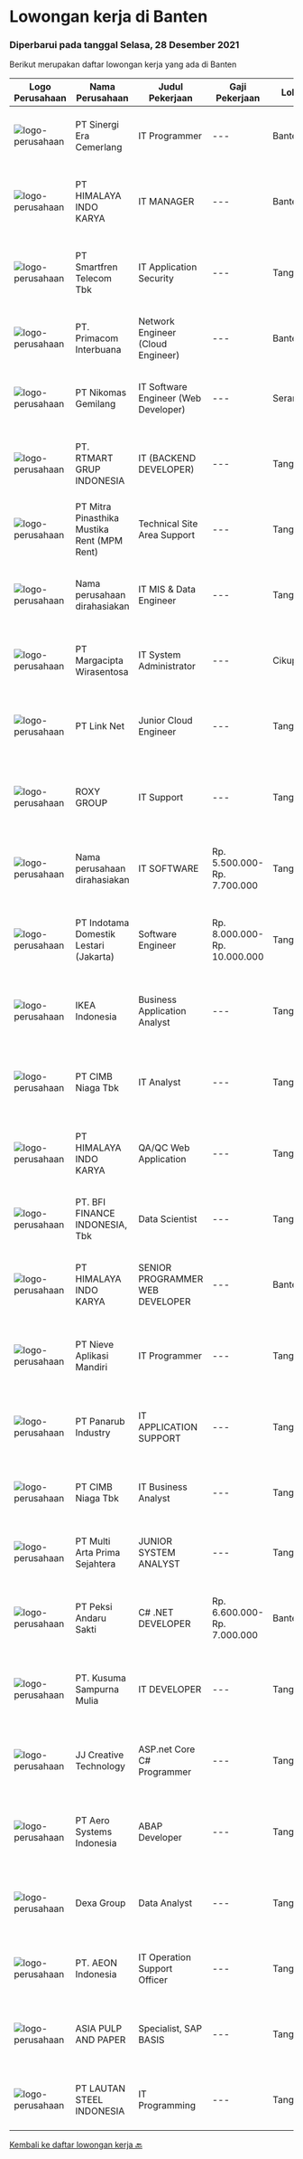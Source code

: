 
  # Lowongan kerja di Banten

  ### Diperbarui pada tanggal Selasa, 28 Desember 2021

  Berikut merupakan daftar lowongan kerja yang ada di Banten

  |Logo Perusahaan | Nama Perusahaan | Judul Pekerjaan | Gaji Pekerjaan | Lokasi | Deskripsi | Tanggal diunggah | Pranala |
  | -------------- | --------------- | --------------- | --------- | --------- | -------------- | ------- | ----------- |
  |![logo-perusahaan](https://image-service-cdn.seek.com.au/1e68be858448fdb61c994deb22253acd57892df9/ee4dce1061f3f616224767ad58cb2fc751b8d2dc)|PT Sinergi Era Cemerlang|IT Programmer|---|Banten|Job Descriptions: Strong in .Net Development. Translate user requirements into working application inside our business suite Maintain &amp; bugfix...|Senin, 27 Desember 2021|https://www.jobstreet.co.id/id/job/it-programmer-3732821?token=0~35e6b7f8-2a55-40b5-bfe4-b08dbeffb938&sectionRank=1&jobId=jobstreet-id-job-3732821|
|![logo-perusahaan](https://image-service-cdn.seek.com.au/134af455ef3a3d7b94ffdb24016fb439792a9294/ee4dce1061f3f616224767ad58cb2fc751b8d2dc)|PT HIMALAYA INDO KARYA|IT MANAGER|---|Banten|Job Description Establish a project and product management office (PMO), direct and coordinate the utilization of resources across divisions of the...|Senin, 27 Desember 2021|https://www.jobstreet.co.id/id/job/it-manager-3733277?token=0~35e6b7f8-2a55-40b5-bfe4-b08dbeffb938&sectionRank=2&jobId=jobstreet-id-job-3733277|
|![logo-perusahaan](https://image-service-cdn.seek.com.au/e33a62a047a936b13377186fb2f8be447b852b49/ee4dce1061f3f616224767ad58cb2fc751b8d2dc)|PT Smartfren Telecom Tbk|IT Application Security|---|Tangerang|Job Description: Perform application security assessment/penetration testing on new application and existing application Serve as a subject matter...|Senin, 27 Desember 2021|https://www.jobstreet.co.id/id/job/it-application-security-3732892?token=0~35e6b7f8-2a55-40b5-bfe4-b08dbeffb938&sectionRank=3&jobId=jobstreet-id-job-3732892|
|![logo-perusahaan](https://image-service-cdn.seek.com.au/0962bebcc73085628db47370145df1013da6fb63/ee4dce1061f3f616224767ad58cb2fc751b8d2dc)|PT. Primacom Interbuana|Network Engineer (Cloud Engineer)|---|Banten|Persyaratan: Usia Maksimal 30 Tahun Pendidikan S1, Teknik Elektro / Teknik Telekomunikasi / Teknik Informatika / Sistem Informasi / Teknik Komputer,...|Selasa, 28 Desember 2021|https://www.jobstreet.co.id/id/job/network-engineer-cloud-engineer-3734159?token=0~35e6b7f8-2a55-40b5-bfe4-b08dbeffb938&sectionRank=4&jobId=jobstreet-id-job-3734159|
|![logo-perusahaan](https://image-service-cdn.seek.com.au/b1312aff5418d0b13af4553f55b261fee877e27a/ee4dce1061f3f616224767ad58cb2fc751b8d2dc)|PT Nikomas Gemilang|IT Software Engineer (Web Developer)|---|Serang|Responsibility:1. Responsible for the development, testing, and maintenance of internal MES, web system.2. Collect and analyze user requirements and...|Selasa, 28 Desember 2021|https://www.jobstreet.co.id/id/job/it-software-engineer-web-developer-3734135?token=0~35e6b7f8-2a55-40b5-bfe4-b08dbeffb938&sectionRank=5&jobId=jobstreet-id-job-3734135|
|![logo-perusahaan](https://image-service-cdn.seek.com.au/b6a07d6f6922b2a5e511f5b06200b1c8ce975127/ee4dce1061f3f616224767ad58cb2fc751b8d2dc)|PT. RTMART GRUP INDONESIA|IT (BACKEND DEVELOPER)|---|Tangerang|BACKEND DEVELOPERJobdesc Proposing technical solution according to backend app requirements &amp; issues Developing, testing, and modifying backend...|Senin, 27 Desember 2021|https://www.jobstreet.co.id/id/job/it-backend-developer-3733937?token=0~35e6b7f8-2a55-40b5-bfe4-b08dbeffb938&sectionRank=6&jobId=jobstreet-id-job-3733937|
|![logo-perusahaan](https://image-service-cdn.seek.com.au/7e4f9597404d5a71dbde903a9380d6f52a00a84b/ee4dce1061f3f616224767ad58cb2fc751b8d2dc)|PT Mitra Pinasthika Mustika Rent (MPM Rent)|Technical Site Area Support|---|Tangerang|Deskripsi pekerjaan : Monitoring status harian &amp; SLA PR / PO &amp; MR untuk area site Koordinasi dengan semua departement terkait dan vendor...|Senin, 27 Desember 2021|https://www.jobstreet.co.id/id/job/technical-site-area-support-3733952?token=0~35e6b7f8-2a55-40b5-bfe4-b08dbeffb938&sectionRank=7&jobId=jobstreet-id-job-3733952|
|![logo-perusahaan](https://us.123rf.com/450wm/pavelstasevich/pavelstasevich1811/pavelstasevich181101027/112815900-stock-vector-no-image-available-icon-flat-vector.jpg?ver=6)|Nama perusahaan dirahasiakan|IT MIS & Data Engineer|---|Tangerang|Melakukan pembangunan dan pengembangan data serta melakukan pemeliharaan terhadap data yang digunakan sebagai sumber data. Memonitoring dan memastikan...|Sabtu, 25 Desember 2021|https://www.jobstreet.co.id/id/job/it-mis-data-engineer-3723545?token=0~35e6b7f8-2a55-40b5-bfe4-b08dbeffb938&sectionRank=8&jobId=jobstreet-id-job-3723545|
|![logo-perusahaan](https://image-service-cdn.seek.com.au/7070c37918a57f47df7c878fbefbf58797b5957d/ee4dce1061f3f616224767ad58cb2fc751b8d2dc)|PT Margacipta Wirasentosa|IT System Administrator|---|Cikupa|Kualifikasi : Pendidikan minimal S1 Teknologi Informasi Familiar dengan Linux &amp; Windows Server Memiliki kemampuan konfigurasi server Detail...|Jumat, 24 Desember 2021|https://www.jobstreet.co.id/id/job/it-system-administrator-3731470?token=0~35e6b7f8-2a55-40b5-bfe4-b08dbeffb938&sectionRank=9&jobId=jobstreet-id-job-3731470|
|![logo-perusahaan](https://image-service-cdn.seek.com.au/641f84b4e1f639f1547cc07f9d8016bcb6803b32/ee4dce1061f3f616224767ad58cb2fc751b8d2dc)|PT Link Net|Junior Cloud Engineer|---|Tangerang|Design, implement, and manage public Cloud Infrastructure (AWS and GCP); Provide break/fix support for the cloud environment; Develop and execute...|Senin, 27 Desember 2021|https://www.jobstreet.co.id/id/job/junior-cloud-engineer-3733583?token=0~35e6b7f8-2a55-40b5-bfe4-b08dbeffb938&sectionRank=10&jobId=jobstreet-id-job-3733583|
|![logo-perusahaan](https://image-service-cdn.seek.com.au/5e727692419c317b1fc3653c09971b362310189e/ee4dce1061f3f616224767ad58cb2fc751b8d2dc)|ROXY GROUP|IT Support|---|Tangerang|Usia Maksimal 27 tahun. Pendidikan Min - S1 Management Informatika / Teknik Informatika / Sistem Informasi. Pengalaman Mi. 2 tahun dibidang IT...|Jumat, 24 Desember 2021|https://www.jobstreet.co.id/id/job/it-support-3732339?token=0~35e6b7f8-2a55-40b5-bfe4-b08dbeffb938&sectionRank=11&jobId=jobstreet-id-job-3732339|
|![logo-perusahaan](https://us.123rf.com/450wm/pavelstasevich/pavelstasevich1811/pavelstasevich181101027/112815900-stock-vector-no-image-available-icon-flat-vector.jpg?ver=6)|Nama perusahaan dirahasiakan|IT SOFTWARE|Rp. 5.500.000-Rp. 7.700.000|Tangerang|Job desc: Able to develop new standards for developments when needed to reduce bugs and to proactively prevent bugs Creates automated scripts to test...|Sabtu, 25 Desember 2021|https://www.jobstreet.co.id/id/job/it-software-3724169?token=0~35e6b7f8-2a55-40b5-bfe4-b08dbeffb938&sectionRank=12&jobId=jobstreet-id-job-3724169|
|![logo-perusahaan](https://image-service-cdn.seek.com.au/40e1a5a1f679ad4c92da1b09519d7611cc034c5e/ee4dce1061f3f616224767ad58cb2fc751b8d2dc)|PT Indotama Domestik Lestari (Jakarta)|Software Engineer|Rp. 8.000.000-Rp. 10.000.000|Tangerang|Tugas Pokok Pekerjaan Menyusun berbagai metodologi untuk mengoptimalkan software development process agar dapat menghasilkan produk software yang...|Senin, 27 Desember 2021|https://www.jobstreet.co.id/id/job/software-engineer-3718522?token=0~35e6b7f8-2a55-40b5-bfe4-b08dbeffb938&sectionRank=13&jobId=jobstreet-id-job-3718522|
|![logo-perusahaan](https://image-service-cdn.seek.com.au/d3c09a4e814c3782a945d151d295d63c20cd5376/ee4dce1061f3f616224767ad58cb2fc751b8d2dc)|IKEA Indonesia|Business Application Analyst|---|Tangerang|Our future is new and improved version of our past.What you’ll be doing day to day: Responsibly provide expert solution knowledge with the Navision...|Senin, 27 Desember 2021|https://www.jobstreet.co.id/id/job/business-application-analyst-3733350?token=0~35e6b7f8-2a55-40b5-bfe4-b08dbeffb938&sectionRank=14&jobId=jobstreet-id-job-3733350|
|![logo-perusahaan](https://image-service-cdn.seek.com.au/2c6f6f12cb15b08239744ca7630b97fee07e84ce/ee4dce1061f3f616224767ad58cb2fc751b8d2dc)|PT CIMB Niaga Tbk|IT Analyst|---|Tangerang|As an Application Developer for Digital Workflow (DEWI) applications using the K2 Platform Qualifications Technical competencies: Must have knowledge...|Minggu, 26 Desember 2021|https://www.jobstreet.co.id/id/job/it-analyst-3732623?token=0~35e6b7f8-2a55-40b5-bfe4-b08dbeffb938&sectionRank=15&jobId=jobstreet-id-job-3732623|
|![logo-perusahaan](https://image-service-cdn.seek.com.au/134af455ef3a3d7b94ffdb24016fb439792a9294/ee4dce1061f3f616224767ad58cb2fc751b8d2dc)|PT HIMALAYA INDO KARYA|QA/QC Web Application|---|Tangerang|Requirements: Bachelor's Degree in Software Engineering, Computer Science, Information Technology, Information Systems, or similar. 1-2 years minimum...|Senin, 27 Desember 2021|https://www.jobstreet.co.id/id/job/qa-qc-web-application-3733007?token=0~35e6b7f8-2a55-40b5-bfe4-b08dbeffb938&sectionRank=16&jobId=jobstreet-id-job-3733007|
|![logo-perusahaan](https://image-service-cdn.seek.com.au/a6cf0c9900691813db703a94c273f5c310cd3774/ee4dce1061f3f616224767ad58cb2fc751b8d2dc)|PT. BFI FINANCE INDONESIA, Tbk|Data Scientist|---|Tangerang|Summary Role  Applies expertise in machine learning, data mining, and information retrieval to design, prototype, and build next-gen advanced...|Senin, 27 Desember 2021|https://www.jobstreet.co.id/id/job/data-scientist-3733395?token=0~35e6b7f8-2a55-40b5-bfe4-b08dbeffb938&sectionRank=17&jobId=jobstreet-id-job-3733395|
|![logo-perusahaan](https://image-service-cdn.seek.com.au/134af455ef3a3d7b94ffdb24016fb439792a9294/ee4dce1061f3f616224767ad58cb2fc751b8d2dc)|PT HIMALAYA INDO KARYA|SENIOR PROGRAMMER WEB DEVELOPER|---|Banten|Job Descriptions : Develop Web Applications Back-end web development with PHP (Laravel Framework), API’s, and Web Services Front-end web development...|Senin, 27 Desember 2021|https://www.jobstreet.co.id/id/job/senior-programmer-web-developer-3733033?token=0~35e6b7f8-2a55-40b5-bfe4-b08dbeffb938&sectionRank=18&jobId=jobstreet-id-job-3733033|
|![logo-perusahaan](https://image-service-cdn.seek.com.au/26ef3ac55402508b89cd3343488e5fa9b248792e/ee4dce1061f3f616224767ad58cb2fc751b8d2dc)|PT Nieve Aplikasi Mandiri|IT Programmer|---|Tangerang|General Programming Skills, Analyzing Information, and Problem Solving. Software Algorithm Design, Software Performance Tuning, Attention to Detail,...|Sabtu, 25 Desember 2021|https://www.jobstreet.co.id/id/job/it-programmer-3717649?token=0~35e6b7f8-2a55-40b5-bfe4-b08dbeffb938&sectionRank=19&jobId=jobstreet-id-job-3717649|
|![logo-perusahaan](https://image-service-cdn.seek.com.au/6805deeddbe6260fe460026881f68b6f783992c0/ee4dce1061f3f616224767ad58cb2fc751b8d2dc)|PT Panarub Industry|IT APPLICATION SUPPORT|---|Tangerang|Deskripsi Pekerjaan: Develop aplikasi inhouse (interface, form, reporting , etc) Melakukan uji coba (testing) aplikasi danmelakukan maintenance serta...|Kamis, 23 Desember 2021|https://www.jobstreet.co.id/id/job/it-application-support-3730942?token=0~35e6b7f8-2a55-40b5-bfe4-b08dbeffb938&sectionRank=20&jobId=jobstreet-id-job-3730942|
|![logo-perusahaan](https://image-service-cdn.seek.com.au/2c6f6f12cb15b08239744ca7630b97fee07e84ce/ee4dce1061f3f616224767ad58cb2fc751b8d2dc)|PT CIMB Niaga Tbk|IT Business Analyst|---|Tangerang|Analyzing &amp; aligning Custodian business requirement with IT system/applications Building strong communication with Business Unit to optimize...|Jumat, 24 Desember 2021|https://www.jobstreet.co.id/id/job/it-business-analyst-3732398?token=0~35e6b7f8-2a55-40b5-bfe4-b08dbeffb938&sectionRank=21&jobId=jobstreet-id-job-3732398|
|![logo-perusahaan](https://image-service-cdn.seek.com.au/b44c3829bae9a530d5067d865bd6abd746c44067/ee4dce1061f3f616224767ad58cb2fc751b8d2dc)|PT Multi Arta Prima Sejahtera|JUNIOR SYSTEM ANALYST|---|Tangerang|Persyaratan Umum- S1 Jurusan Teknik Informatika, Sistem Informatika, atau yang sejenis.- IPK &gt;= 3.00 - Pengalaman minimal 1 Tahun- Mampu...|Jumat, 24 Desember 2021|https://www.jobstreet.co.id/id/job/junior-system-analyst-3731590?token=0~35e6b7f8-2a55-40b5-bfe4-b08dbeffb938&sectionRank=22&jobId=jobstreet-id-job-3731590|
|![logo-perusahaan](https://image-service-cdn.seek.com.au/b1b9dc56cca4b138ed6392e15f014974b4fb7671/ee4dce1061f3f616224767ad58cb2fc751b8d2dc)|PT Peksi Andaru Sakti|C# .NET DEVELOPER|Rp. 6.600.000-Rp. 7.000.000|Banten|Kualifikasi : Pendidikan : Diploma, Gelar Sarjana di Teknik (Komputer/Telekomunikasi), Ilmu Komputer/Teknologi Informasi, Seni/Desain/Multimedia...|Senin, 27 Desember 2021|https://www.jobstreet.co.id/id/job/c-net-developer-3725879?token=0~35e6b7f8-2a55-40b5-bfe4-b08dbeffb938&sectionRank=23&jobId=jobstreet-id-job-3725879|
|![logo-perusahaan](https://image-service-cdn.seek.com.au/045fcb8e11e0ab78ef87a22041b17033f8032dde/ee4dce1061f3f616224767ad58cb2fc751b8d2dc)|PT. Kusuma Sampurna Mulia|IT DEVELOPER|---|Tangerang|Tanggung Jawab Utama : Mengelola dan menangani pengembangan website/mobile apps, dan update teknologi terbaru. Membuat kerangka kerja/framework dan...|Jumat, 24 Desember 2021|https://www.jobstreet.co.id/id/job/it-developer-3731619?token=0~35e6b7f8-2a55-40b5-bfe4-b08dbeffb938&sectionRank=24&jobId=jobstreet-id-job-3731619|
|![logo-perusahaan](https://image-service-cdn.seek.com.au/c268df7940117025a87484bdc085ef5e08913a49/ee4dce1061f3f616224767ad58cb2fc751b8d2dc)|JJ Creative Technology|ASP.net Core C# Programmer|---|Tangerang|Persyaratan: Familliar dengan ASP.Net Core dan C#. Familiar menggunakan MSSQL. Javascript, React JS, node JS, Socket.IO / Websocket adalah nilai...|Minggu, 26 Desember 2021|https://www.jobstreet.co.id/id/job/asp-net-core-c-programmer-3724033?token=0~35e6b7f8-2a55-40b5-bfe4-b08dbeffb938&sectionRank=25&jobId=jobstreet-id-job-3724033|
|![logo-perusahaan](https://image-service-cdn.seek.com.au/651feef7948a74b608536bf47c108af20ca93eeb/ee4dce1061f3f616224767ad58cb2fc751b8d2dc)|PT Aero Systems Indonesia|ABAP Developer|---|Tangerang|Job Description Develop or modify SAP applications using ABAP programming language Maintain and debug applications Support SAP user in answering to...|Senin, 27 Desember 2021|https://www.jobstreet.co.id/id/job/abap-developer-3733690?token=0~35e6b7f8-2a55-40b5-bfe4-b08dbeffb938&sectionRank=26&jobId=jobstreet-id-job-3733690|
|![logo-perusahaan](https://image-service-cdn.seek.com.au/20eb5457edc7fd869c083282c179a130802d98a0/ee4dce1061f3f616224767ad58cb2fc751b8d2dc)|Dexa Group|Data Analyst|---|Tangerang|Responsibilities: Aligning analysis requirement with process and data source availability Ensuring data quality and readiness for reporting and...|Jumat, 24 Desember 2021|https://www.jobstreet.co.id/id/job/data-analyst-3732296?token=0~35e6b7f8-2a55-40b5-bfe4-b08dbeffb938&sectionRank=27&jobId=jobstreet-id-job-3732296|
|![logo-perusahaan](https://image-service-cdn.seek.com.au/70da9ce50f262e3c42ef7920a0d4297647ee2c10/ee4dce1061f3f616224767ad58cb2fc751b8d2dc)|PT. AEON Indonesia|IT Operation Support Officer|---|Tangerang|Qualification : Bachelor's degree in computer science or Information technology, or equivalent experience. 3 - 4 years experience working with...|Rabu, 22 Desember 2021|https://www.jobstreet.co.id/id/job/it-operation-support-officer-3729989?token=0~35e6b7f8-2a55-40b5-bfe4-b08dbeffb938&sectionRank=28&jobId=jobstreet-id-job-3729989|
|![logo-perusahaan](https://image-service-cdn.seek.com.au/36a2feaca71ed37bd63769225373ce9c5cab5eea/ee4dce1061f3f616224767ad58cb2fc751b8d2dc)|ASIA PULP AND PAPER|Specialist, SAP BASIS|---|Tangerang|Job Description: Handle SAP Infrastructure and business improvement projects Responsible for system availability, system monitoring and performance...|Senin, 27 Desember 2021|https://www.jobstreet.co.id/id/job/specialist-sap-basis-3732855?token=0~35e6b7f8-2a55-40b5-bfe4-b08dbeffb938&sectionRank=29&jobId=jobstreet-id-job-3732855|
|![logo-perusahaan](https://us.123rf.com/450wm/pavelstasevich/pavelstasevich1811/pavelstasevich181101027/112815900-stock-vector-no-image-available-icon-flat-vector.jpg?ver=6)|PT LAUTAN STEEL INDONESIA|IT Programming|---|Tangerang|Merancang aplikasi (fungsional database) Menghandle trouble shooting &amp; Memberikan solusi Membuat aplikasi menggunakan Visual Studio .Net...|Kamis, 23 Desember 2021|https://www.jobstreet.co.id/id/job/it-programming-3715342?token=0~35e6b7f8-2a55-40b5-bfe4-b08dbeffb938&sectionRank=30&jobId=jobstreet-id-job-3715342|


  [Kembali ke daftar lowongan kerja 🔙](../README.md#daftar-lowongan-kerja)
  